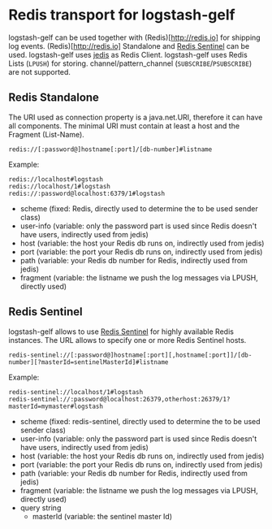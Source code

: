 # Redis transport for logstash-gelf 


logstash-gelf can be used together with (Redis)[http://redis.io] for shipping log events. (Redis)[http://redis.io] Standalone and [Redis Sentinel](http://redis.io/topics/sentinel) can be used. logstash-gelf uses [jedis](https://github.com/xetorthio/jedis)
as Redis Client. logstash-gelf uses Redis Lists (`LPUSH`) for storing. channel/pattern_channel (`SUBSCRIBE`/`PSUBSCRIBE`) are not supported.

## Redis Standalone
 The URI used as connection property is a java.net.URI, therefore it can have all components. The minimal URI must contain at least a host and
 the Fragment (List-Name).

    redis://[:password@]hostname[:port]/[db-number]#listname

Example:

    redis://localhost#logstash
    redis://localhost/1#logstash
    redis://:password@localhost:6379/1#logstash

   * scheme    (fixed: Redis, directly used to determine the to be used sender class)
   * user-info (variable: only the password part is used since Redis doesn't have users, indirectly used from jedis)
   * host      (variable: the host your Redis db runs on, indirectly used from jedis)
   * port      (variable: the port your Redis db runs on, indirectly used from jedis)
   * path      (variable: your Redis db number for Redis, indirectly used from jedis)
   * fragment  (variable: the listname we push the log messages via LPUSH, directly used)


## Redis Sentinel

logstash-gelf allows to use [Redis Sentinel](http://redis.io/topics/sentinel) for highly available Redis instances.
The URL allows to specify one or more Redis Sentinel hosts.

    redis-sentinel://[:password@]hostname[:port][,hostname[:port]]/[db-number][?masterId=sentinelMasterId]#listname

Example:

    redis-sentinel://localhost/1#logstash
    redis-sentinel://:password@localhost:26379,otherhost:26379/1?masterId=mymaster#logstash

   * scheme    (fixed: redis-sentinel, directly used to determine the to be used sender class)
   * user-info (variable: only the password part is used since Redis doesn't have users, indirectly used from jedis)
   * host      (variable: the host your Redis db runs on, indirectly used from jedis)
   * port      (variable: the port your Redis db runs on, indirectly used from jedis)
   * path      (variable: your Redis db number for Redis, indirectly used from jedis)
   * fragment  (variable: the listname we push the log messages via LPUSH, directly used)
   * query string
      * masterId (variable: the sentinel master Id)
